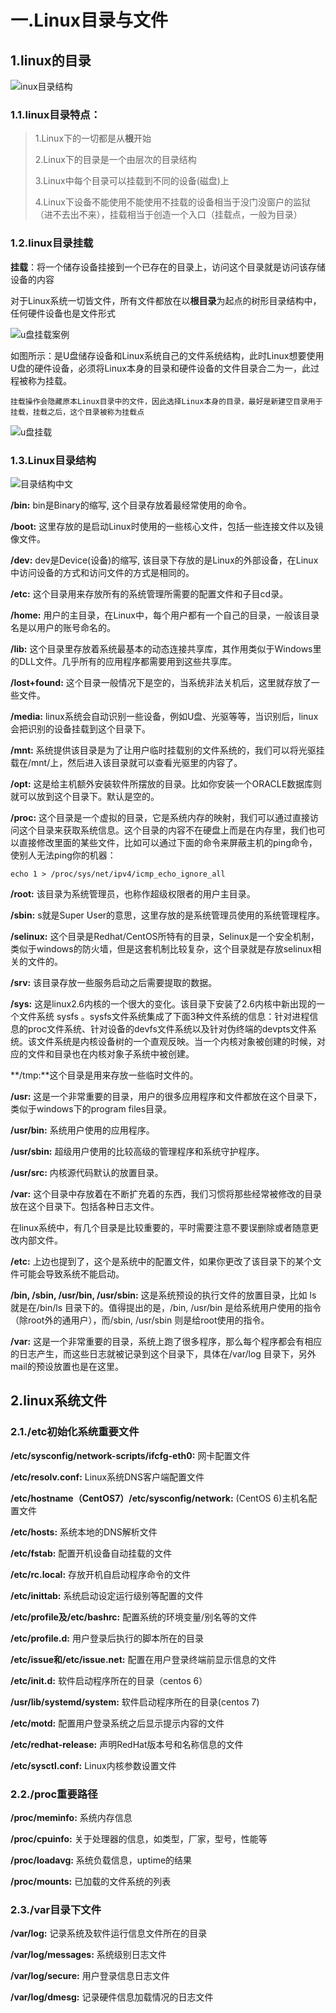 # 一.Linux目录与文件

## 1.linux的目录

![inux目录结构](https://raw.githubusercontent.com/AH-Toby/ImageStorage/master/ImageStoragelinux%E7%9B%AE%E5%BD%95%E7%BB%93%E6%9E%84.jpg)

### 1.1.linux目录特点：

> 1.Linux下的一切都是从**根**开始
>
> 2.Linux下的目录是一个由层次的目录结构
>
> 3.Linux中每个目录可以挂载到不同的设备(磁盘)上
>
> 4.Linux下设备不能使用不能使用不挂载的设备相当于没门没窗户的监狱（进不去出不来），挂载相当于创造一个入口（挂载点，一般为目录）

### 1.2.linux目录挂载

**挂载**：将一个储存设备挂接到一个已存在的目录上，访问这个目录就是访问该存储设备的内容

对于Linux系统一切皆文件，所有文件都放在以**根目录**为起点的树形目录结构中，任何硬件设备也是文件形式

![u盘挂载案例](https://raw.githubusercontent.com/AH-Toby/ImageStorage/master/ImageStoragelinux%E6%8C%82%E8%BD%BD.png)

如图所示：是U盘储存设备和Linux系统自己的文件系统结构，此时Linux想要使用U盘的硬件设备，必须将Linux本身的目录和硬件设备的文件目录合二为一，此过程被称为挂载。

```
挂载操作会隐藏原本Linux目录中的文件，因此选择Linux本身的目录，最好是新建空目录用于挂载，挂载之后，这个目录被称为挂载点
```

![u盘挂载](https://raw.githubusercontent.com/AH-Toby/ImageStorage/master/ImageStoragelinux%E6%8C%82%E8%BD%BD2.png)

### 1.3.Linux目录结构

![目录结构中文](https://raw.githubusercontent.com/AH-Toby/ImageStorage/master/ImageStoragelinux%E7%9B%AE%E5%BD%95%E7%BB%93%E6%9E%84%E4%B8%AD%E6%96%87.png)

**/bin:** bin是Binary的缩写, 这个目录存放着最经常使用的命令。

**/boot:** 这里存放的是启动Linux时使用的一些核心文件，包括一些连接文件以及镜像文件。

**/dev:** dev是Device(设备)的缩写, 该目录下存放的是Linux的外部设备，在Linux中访问设备的方式和访问文件的方式是相同的。

**/etc:** 这个目录用来存放所有的系统管理所需要的配置文件和子目cd录。

**/home:** 用户的主目录，在Linux中，每个用户都有一个自己的目录，一般该目录名是以用户的账号命名的。

**/lib:** 这个目录里存放着系统最基本的动态连接共享库，其作用类似于Windows里的DLL文件。几乎所有的应用程序都需要用到这些共享库。

**/lost+found:** 这个目录一般情况下是空的，当系统非法关机后，这里就存放了一些文件。

**/media:** linux系统会自动识别一些设备，例如U盘、光驱等等，当识别后，linux会把识别的设备挂载到这个目录下。

**/mnt:** 系统提供该目录是为了让用户临时挂载别的文件系统的，我们可以将光驱挂载在/mnt/上，然后进入该目录就可以查看光驱里的内容了。

**/opt:** 这是给主机额外安装软件所摆放的目录。比如你安装一个ORACLE数据库则就可以放到这个目录下。默认是空的。

**/proc:** 这个目录是一个虚拟的目录，它是系统内存的映射，我们可以通过直接访问这个目录来获取系统信息。这个目录的内容不在硬盘上而是在内存里，我们也可以直接修改里面的某些文件，比如可以通过下面的命令来屏蔽主机的ping命令，使别人无法ping你的机器：

```
echo 1 > /proc/sys/net/ipv4/icmp_echo_ignore_all
```

**/root:** 该目录为系统管理员，也称作超级权限者的用户主目录。

**/sbin:** s就是Super User的意思，这里存放的是系统管理员使用的系统管理程序。

**/selinux:** 这个目录是Redhat/CentOS所特有的目录，Selinux是一个安全机制，类似于windows的防火墙，但是这套机制比较复杂，这个目录就是存放selinux相关的文件的。

**/srv:** 该目录存放一些服务启动之后需要提取的数据。

**/sys:** 这是linux2.6内核的一个很大的变化。该目录下安装了2.6内核中新出现的一个文件系统 sysfs 。sysfs文件系统集成了下面3种文件系统的信息：针对进程信息的proc文件系统、针对设备的devfs文件系统以及针对伪终端的devpts文件系统。该文件系统是内核设备树的一个直观反映。当一个内核对象被创建的时候，对应的文件和目录也在内核对象子系统中被创建。

**/tmp:**这个目录是用来存放一些临时文件的。

**/usr:** 这是一个非常重要的目录，用户的很多应用程序和文件都放在这个目录下，类似于windows下的program files目录。

**/usr/bin:** 系统用户使用的应用程序。

**/usr/sbin:** 超级用户使用的比较高级的管理程序和系统守护程序。

**/usr/src:** 内核源代码默认的放置目录。

**/var:** 这个目录中存放着在不断扩充着的东西，我们习惯将那些经常被修改的目录放在这个目录下。包括各种日志文件。

在linux系统中，有几个目录是比较重要的，平时需要注意不要误删除或者随意更改内部文件。

**/etc:** 上边也提到了，这个是系统中的配置文件，如果你更改了该目录下的某个文件可能会导致系统不能启动。

**/bin, /sbin, /usr/bin, /usr/sbin:** 这是系统预设的执行文件的放置目录，比如 ls 就是在/bin/ls 目录下的。值得提出的是，/bin, /usr/bin 是给系统用户使用的指令（除root外的通用户），而/sbin, /usr/sbin 则是给root使用的指令。

**/var:** 这是一个非常重要的目录，系统上跑了很多程序，那么每个程序都会有相应的日志产生，而这些日志就被记录到这个目录下，具体在/var/log 目录下，另外mail的预设放置也是在这里。

## 2.linux系统文件

### 2.1./etc初始化系统重要文件

**/etc/sysconfig/network-scripts/ifcfg-eth0:** 网卡配置文件

**/etc/resolv.conf:** Linux系统DNS客户端配置文件

**/etc/hostname（CentOS7）/etc/sysconfig/network:** (CentOS 6)主机名配置文件 

**/etc/hosts:** 系统本地的DNS解析文件

**/etc/fstab:** 配置开机设备自动挂载的文件

**/etc/rc.local:** 存放开机自启动程序命令的文件

**/etc/inittab:** 系统启动设定运行级别等配置的文件

**/etc/profile及/etc/bashrc:** 配置系统的环境变量/别名等的文件

**/etc/profile.d:** 用户登录后执行的脚本所在的目录

**/etc/issue和/etc/issue.net:** 配置在用户登录终端前显示信息的文件 

**/etc/init.d:** 软件启动程序所在的目录（centos 6）

**/usr/lib/systemd/system:** 软件启动程序所在的目录(centos 7)

**/etc/motd:** 配置用户登录系统之后显示提示内容的文件

**/etc/redhat-release:** 声明RedHat版本号和名称信息的文件 

**/etc/sysctl.conf:** Linux内核参数设置文件

### 2.2./proc重要路径

**/proc/meminfo:** 系统内存信息

**/proc/cpuinfo:** 关于处理器的信息，如类型，厂家，型号，性能等

**/proc/loadavg:** 系统负载信息，uptime的结果 

**/proc/mounts:** 已加载的文件系统的列表

### 2.3./var目录下文件

**/var/log:** 记录系统及软件运行信息文件所在的目录

**/var/log/messages:** 系统级别日志文件

**/var/log/secure:** 用户登录信息日志文件

**/var/log/dmesg:** 记录硬件信息加载情况的日志文件





